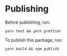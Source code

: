 # Publishing


Before publishing, run:

```
yarn test && yarn prettier
```


To publish this package, run:

```
yarn build && npm publish
```